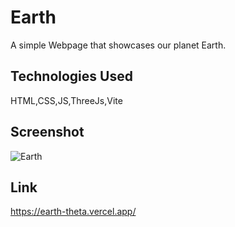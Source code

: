 # Earth
A simple Webpage that showcases our planet Earth.

## Technologies Used
HTML,CSS,JS,ThreeJs,Vite

## Screenshot
![Earth](https://github.com/notarjunvijayan/earth/assets/85212070/825cbbff-2870-45f5-b910-e6d2cbe21518)

## Link
https://earth-theta.vercel.app/

